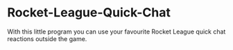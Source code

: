# Rocket-League-Quick-Chat
With this little program you can use your favourite Rocket League quick chat reactions outside the game.
